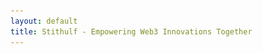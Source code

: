 ```yaml
---
layout: default
title: Stithulf - Empowering Web3 Innovations Together
---
```


<!DOCTYPE html>
<html lang="en">
    <head>
	            <style type="text/css">
		#popup {
			display: none;
			position: fixed;
			top: 0;
			left: 0;
			width: 100%;
			height: 100%;
			background-color: rgba(0, 0, 0, 0.5);
			z-index: 999;
		}
		

		#popup-content {
			position: absolute;
			top: 50%;
			left: 50%;
			transform: translate(-50%, -50%);
			background-color: #fff;
			padding: 20px;
			text-align: center;
		}

		#popup-close {
  			position: absolute;
  			bottom: 10px;
  			left: 50%;
  			transform: translateX(-50%);
		}
		
	    </style>
        <meta charset="utf-8" />
        <meta name="viewport" content="width=device-width, initial-scale=1, shrink-to-fit=no" />
        <meta name="description" content="" />
        <meta name="author" content="" />
        <title>Stithulf - Empowering Web3 Innovations Together</title>
        <link rel="icon" type="image/x-icon" href="assets/favicon.ico" />
        <!-- Bootstrap icons-->
        <link href="https://cdn.jsdelivr.net/npm/bootstrap-icons@1.5.0/font/bootstrap-icons.css" rel="stylesheet" />
        <!-- Google fonts-->
        <link rel="preconnect" href="https://fonts.gstatic.com" />
        <link href="https://fonts.googleapis.com/css2?family=Newsreader:ital,wght@0,600;1,600&amp;display=swap" rel="stylesheet" />
        <link href="https://fonts.googleapis.com/css2?family=Mulish:ital,wght@0,300;0,500;0,600;0,700;1,300;1,500;1,600;1,700&amp;display=swap" rel="stylesheet" />
        <link href="https://fonts.googleapis.com/css2?family=Kanit:ital,wght@0,400;1,400&amp;display=swap" rel="stylesheet" />
        <!-- Core theme CSS (includes Bootstrap)-->
        <link href="css/styles.css" rel="stylesheet" />
    </head>
    <body id="page-top">
        <!-- Navigation-->
        	<div id="popup">
			<div id="popup-content">
				<p>StithulfERC Project is currently in the building stages. Check <a href="https://twitter.com/StithulfERC">Twitter</a> for latest updates.</p>
				<p>&nbsp;&nbsp;&nbsp;&nbsp;&nbsp;</p>
				<button id="popup-close">Close</button>
				</div>
			</div>

	<script type="text/javascript">
		function showPopup() {
			var popup = document.querySelector("#popup");
			var closeButton = document.querySelector("#popup-close");
			popup.style.display = "block";
			closeButton.addEventListener("click", hidePopup);
		}

		function hidePopup() {
			var popup = document.querySelector("#popup");
			var closeButton = document.querySelector("#popup-close");
			popup.style.display = "none";
			closeButton.removeEventListener("click", hidePopup);
		}

		window.addEventListener("load", showPopup);
	</script>
        <nav class="navbar navbar-expand-lg navbar-light fixed-top shadow-sm" id="mainNav">
            <div class="container px-5">
                <a class="navbar-brand fw-bold" a href="https://stithulf.com/">Stithulf</a>
                <button class="navbar-toggler" type="button" data-bs-toggle="collapse" data-bs-target="#navbarResponsive" aria-controls="navbarResponsive" aria-expanded="false" aria-label="Toggle navigation">
                    Menu
                    <i class="bi-list"></i>
                </button>
                <div class="collapse navbar-collapse" id="navbarResponsive">
                    <ul class="navbar-nav ms-auto me-4 my-3 my-lg-0">
                        <li class="nav-item"><a class="nav-link me-lg-3" href="#features">Features</a></li>
                        <li class="nav-item"><a class="nav-link me-lg-3" href="#whitepaper">White Paper</a></li>
			    <li class="nav-item"><a class="nav-link me-lg-3" href="blog">Blogs</a></li>
                    </ul>
			<button class="btn btn-primary rounded-pill px-3 mb-2 mb-lg-0" data-bs-toggle="modal" data-bs-target="#feedbackModal">
    				<span class="d-flex align-items-center">
        				<i class="bi-chat-text-fill me-2"></i>
        				<span class="small">
            					<a href="https://forms.gle/pAYD8eamtZdVvrmU6" target="_blank" rel="noopener noreferrer" style="color:white; text-decoration:none;">Send Feedback</a>
        				</span>
    				</span>
			</button>


                </div>
            </div>
        </nav>
        <!-- Mashead header-->
        <header class="masthead">
            <div class="container px-5">
                <div class="row gx-5 align-items-center">
                    <div class="col-lg-6">
                        <!-- Mashead text and app badges-->
                        <div class="mb-5 mb-lg-0 text-center text-lg-start">
                            <h1 class="display-1 lh-1 mb-3">Welcome To Stithulf</h1>
                            <p>&nbsp;&nbsp;&nbsp;&nbsp;&nbsp;</p>
                            <p class="lead fw-normal text-muted mb-5">Experience decentralized finance with Stithulf's innovative Web3 platform.</p>
                            <div class="d-flex flex-column flex-lg-row align-items-center">
                                
                                <button type="button" class="btn btn-primary btn-lg" style="text-decoration:none; color: white;"><a href="build" target="_blank" style="text-decoration:none; color: white;">Build</a></button>
                                
                                <button type="button" class="btn btn-secondary btn-lg" style="margin:15px;" style="text-decoration:none; color: white;"><a href="study" target="_blank" style="text-decoration:none; color: white;">Study</a></button>
                            </div>
                        </div>
                    </div>
                    <div class="col-lg-6">
                        <!-- Masthead device mockup feature-->
                        <div class="masthead-device-mockup">
                            <svg class="circle" viewBox="0 0 100 100" xmlns="http://www.w3.org/2000/svg">
                                <defs>
                                    <linearGradient id="circleGradient" gradientTransform="rotate(45)">
                                        <stop class="gradient-start-color" offset="0%"></stop>
                                        <stop class="gradient-end-color" offset="100%"></stop>
                                    </linearGradient>
                                </defs>
                                <circle cx="50" cy="50" r="50"></circle></svg
                            ><svg class="shape-1 d-none d-sm-block" viewBox="0 0 240.83 240.83" xmlns="http://www.w3.org/2000/svg">
                                <rect x="-32.54" y="78.39" width="305.92" height="84.05" rx="42.03" transform="translate(120.42 -49.88) rotate(45)"></rect>
                                <rect x="-32.54" y="78.39" width="305.92" height="84.05" rx="42.03" transform="translate(-49.88 120.42) rotate(-45)"></rect></svg
                            ><svg class="shape-2 d-none d-sm-block" viewBox="0 0 100 100" xmlns="http://www.w3.org/2000/svg"><circle cx="50" cy="50" r="50"></circle></svg>
                            
                                        <!-- PUT CONTENTS HERE:-->
                                        <!-- * * This can be a video, image, or just about anything else.-->
                                        <!-- * * Set the max width of your media to 100% and the height to-->
                                        <!-- * * 100% like the demo example below.-->
                                        
                                    </div>
                                </div>
                            </div>
                        </div>
                    </div>
                </div>
            </div>
        </header>
        <!-- Quote/testimonial aside-->
        <aside class="text-center bg-gradient-primary-to-secondary">
            <div class="container px-5">
                <div class="row gx-5 justify-content-center">
                    <div class="col-xl-8">
                        <div class="h2 fs-1 text-white mb-4">"Our aim is to revolutionize the way people interact with decentralized finance, and create a more equitable and accessible financial ecosystem.."</div>
                        <img src="assets/img/tagline.webp" alt="..." style="height: 3rem" />
                    </div>
                </div>
            </div>
        </aside>
        <!-- App features section-->
        <section id="features">
            <div class="container px-5">
                <div class="row gx-5 align-items-center">
                    <div class="col-lg-8 order-lg-1 mb-5 mb-lg-0">
                        <div class="container-fluid px-5">
                            <div class="row gx-5">
                                <div class="col-md-6 mb-5">
                                    <!-- Feature item-->
                                    <div class="text-center">
                                        <i class="bi bi-globe icon-feature text-gradient d-block mb-3"></i>
                                        <h3 class="font-alt">Global Payments</h3>
                                        <p class="text-muted mb-0">A system which lets you send, receive, borrow funds through blockchain technology.</p>
                                    </div>
                                </div>
                                <div class="col-md-6 mb-5">
                                    <!-- Feature item-->
                                    <div class="text-center">
                                        <i class="bi bi-shield-check icon-feature text-gradient d-block mb-3"></i>
                                        <h3 class="font-alt">Security</h3>
                                        <p class="text-muted mb-0">The secure nature of this asset is a result of the use of blockchain technology, decentralization, and public data availability.</p>
                                    </div>
                                </div>
                            </div>
                            <div class="row">
                                <div class="col-md-6 mb-5 mb-md-0">
                                    <!-- Feature item-->
                                    <div class="text-center">
                                        <i class="bi bi-person-lines-fill icon-feature text-gradient d-block mb-3"></i>
                                        <h3 class="font-alt">Transparency</h3>
                                        <p class="text-muted mb-0">Leveraging Smart Contract Technology, All Transactions are Transparent.</p>
                                    </div>
                                </div>
                                <div class="col-md-6">
                                    <!-- Feature item-->
                                    <div class="text-center">
                                        <i class="bi bi-calculator icon-feature text-gradient d-block mb-3"></i>
                                        <h3 class="font-alt">Low Cost</h3>
                                        <p class="text-muted mb-0">Our loans are amongst one of the cheapest in Crypto Market</p>
                                    </div>
                                </div>
                            </div>
                        </div>
                    </div>
                    <div class="col-lg-4 order-lg-0">
                        <!-- Features section device mockup-->
                        <div class="features-device-mockup">
                            <svg class="circle" viewBox="0 0 100 100" xmlns="http://www.w3.org/2000/svg">
                                <defs>
                                    <linearGradient id="circleGradient" gradientTransform="rotate(45)">
                                        <stop class="gradient-start-color" offset="0%"></stop>
                                        <stop class="gradient-end-color" offset="100%"></stop>
                                    </linearGradient>
                                </defs>
                                <circle cx="50" cy="50" r="50"></circle></svg
                            <svg class="shape-1 d-none d-sm-block" viewBox="0 0 240.83 240.83" xmlns="http://www.w3.org/2000/svg">
                                <rect x="-32.54" y="78.39" width="305.92" height="84.05" rx="42.03" transform="translate(120.42 -49.88) rotate(45)"></rect>
                                <rect x="-32.54" y="78.39" width="305.92" height="84.05" rx="42.03" transform="translate(-49.88 120.42) rotate(-45)"></rect></svg
                            <svg class="shape-2 d-none d-sm-block" viewBox="0 0 100 100" xmlns="http://www.w3.org/2000/svg"><circle cx="50" cy="50" r="50"></circle></svg>
                                        <!-- PUT CONTENTS HERE:-->
                                        <!-- * * This can be a video, image, or just about anything else.-->
                                        <!-- * * Set the max width of your media to 100% and the height to-->
                                        <!-- * * 100% like the demo example below.-->
                                    </div>
                                </div>
                            </div>
                        </div>
                    </div>
                </div>
            </div>
        </section>
        <!-- Basic features section-->
        <section class="bg-light">
            <div class="container px-5">
                <div class="row gx-5 align-items-center justify-content-center justify-content-lg-between">
                    <div class="col-12 col-lg-5">
                        <h2 class="display-4 lh-1 mb-4">Stithulf Today</h2>
                        <p class="lead fw-normal text-muted mb-5 mb-lg-0">Stithulf is excited to announce our first project, StithulfERC, a decentralized finance platform that enables low-interest borrowing. Our ICO/IEO is scheduled to launch in March, with project completion expected by the end of the month. Stay tuned for updates on Twitter</p>
                    </div>
                    <div class="col-sm-8 col-md-6">
                        <div class="px-5 px-sm-0"><img class="img-fluid rounded-circle" src="https://source.unsplash.com/u8Jn2rzYIps/900x900" alt="..." /></div>
                    </div>
                </div>
            </div>
        </section>
        <!-- Call to action section-->
        <section id="whitepaper">
            <section class="cta">
                <div class="cta-content">
                    <div class="container px-5">
                        <h2 class="text-white display-1 lh-1 mb-4">
                            Download Our
                            <br />
                            Whitepaper Below.
                            </h2>
                        <a class="btn btn-outline-light py-3 px-4 rounded-pill" href="whitepaper" target="_blank">White Paper</a>
                    </div>
                </div>
            </section>
        </section>
        <!-- App badge section-->
        <p>&nbsp;&nbsp;&nbsp;&nbsp;&nbsp;</p>
        <p align="center" class="h1">Join The Official Community For Updates</p>
        <p>&nbsp;&nbsp;&nbsp;&nbsp;&nbsp;</p>
        <script type="module" src="https://unpkg.com/ionicons@5.5.2/dist/ionicons/ionicons.esm.js"></script>
        <script nomodule src="https://unpkg.com/ionicons@5.5.2/dist/ionicons/ionicons.js"></script>
        <style>
            .social-icon {
                color: #aaaaaa;
                transition: color 0.2s;
                text-decoration: none;
                margin: 0 10px;
            }
            .social-icon:hover {
                color: #333333;
            }
            .center {
                text-align:center;
                width:100%;
            }
            [class^="icon-"], [class*=" icon-"] {
                display: inline-block;
                width: 100%;
            }
        </style>

        <center>
        <a class="social-icon" href="https://reddit.com/r/stith" target="_blank">
            <ion-icon name="logo-reddit" style="font-size:60px"></ion-icon>
        </a>
            <a class="social-icon" href="https://twitter.com/StithulfERC" target="_blank">
                <ion-icon name="logo-twitter" style="font-size:60px"></ion-icon>
            </a>
                <a class="social-icon"  href="https://stithulferc.medium.com/" target="_blank">
                    <ion-icon name="logo-medium" style="font-size:60px"></ion-icon>
                    </a>
                </center>
                <p>&nbsp;&nbsp;&nbsp;&nbsp;&nbsp;</p>
                

<!-- Social Footer, Single Coloured -->
<!-- Include Font Awesome Stylesheet in Header -->
<link href="//maxcdn.bootstrapcdn.com/font-awesome/4.1.0/css/font-awesome.min.css" rel="stylesheet">

<!-- Footer-->
<iframe src="footer" id="footer-iframe" width="100%" height="200" frameborder="0" scrolling="no"></iframe>
</body>
</html>
